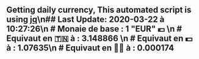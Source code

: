 ## Getting daily currency, This automated script is using [jq](https://stedolan.github.io/jq/)\n## Last Update:  2020-03-22 à 10:27:26\n # Monaie de base : 1 "EUR" 💶 \n # Equivaut en 🇹🇳 à :  3.148866 \n # Equivaut en 💵 à : 1.07635\n # Equivaut en 🐱‍💻 à :  0.000174
